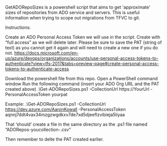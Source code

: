 GetADORepoSizes is a powershell script that aims to get 'approximate' sizes of repositories from ADO service and servers.
This is useful information when trying to scope out migrations from TFVC to git.

Instructions:

Create an ADO Personal Access Token we will use in the script.  Create with “full access” as we will delete later. Please be sure to save the PAT (string of text) as you cannot get it again and will need to create a new one if you do not.
https://docs.microsoft.com/en-us/azure/devops/organizations/accounts/use-personal-access-tokens-to-authenticate?view=tfs-2017&tabs=preview-page#create-personal-access-tokens-to-authenticate-access

Download the powershell file from this repo.
Open a PowerShell command window
Run the following command (insert your ADO Org URL and the PAT created above)
.\Get-ADORepoSizes.ps1 -CollectionUrl https://YourUrl -PersonalAccessToken yourpat

 

Example: .\Get-ADORepoSizes.ps1 -CollectionUrl https://dev.azure.com/AaronKowall -PersonalAccessToken aqnnj7ddt4vax34mzgzwgdkxv7de7xd5djeeflzvibieja5liyaa

That ‘should’ create a file in the same directory as the .ps1 file named “ADORepos-youcollection-.csv”

Then remember to delte the PAT created earlier.
